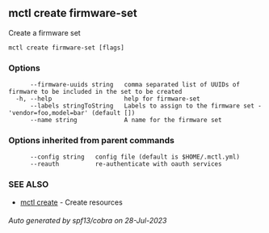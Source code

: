 ## mctl create firmware-set

Create a firmware set

```
mctl create firmware-set [flags]
```

### Options

```
      --firmware-uuids string   comma separated list of UUIDs of firmware to be included in the set to be created
  -h, --help                    help for firmware-set
      --labels stringToString   Labels to assign to the firmware set - 'vendor=foo,model=bar' (default [])
      --name string             A name for the firmware set
```

### Options inherited from parent commands

```
      --config string   config file (default is $HOME/.mctl.yml)
      --reauth          re-authenticate with oauth services
```

### SEE ALSO

* [mctl create](mctl_create.md)	 - Create resources

###### Auto generated by spf13/cobra on 28-Jul-2023
